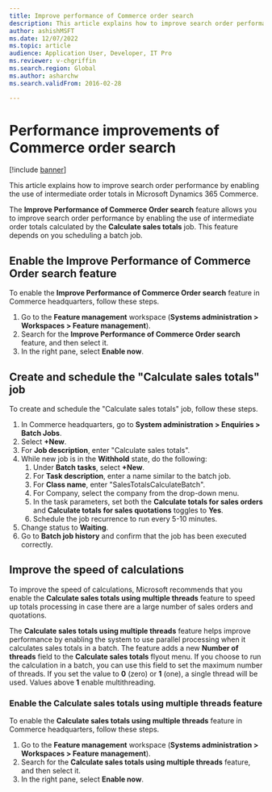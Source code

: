 ```yaml
---
title: Improve performance of Commerce order search
description: This article explains how to improve search order performance by enabling the use of intermediate order totals in Microsoft Dynamics 365 Commerce.
author: ashishMSFT
ms.date: 12/07/2022
ms.topic: article
audience: Application User, Developer, IT Pro
ms.reviewer: v-chgriffin
ms.search.region: Global
ms.author: asharchw
ms.search.validFrom: 2016-02-28

---
```


# Performance improvements of Commerce order search

[!include [banner](../includes/banner.md)]

This article explains how to improve search order performance by enabling the use of intermediate order totals in Microsoft Dynamics 365 Commerce.

The **Improve Performance of Commerce Order search** feature allows you to improve search order performance by enabling the use of intermediate order totals calculated by the **Calculate sales totals** job. This feature depends on you scheduling a batch job. 

## Enable the Improve Performance of Commerce Order search feature

To enable the **Improve Performance of Commerce Order search** feature in Commerce headquarters, follow these steps. 

1. Go to the **Feature management** workspace (**Systems administration \> Workspaces \> Feature management**). 
1. Search for the **Improve Performance of Commerce Order search** feature, and then select it.
1. In the right pane, select **Enable now**.

## Create and schedule the "Calculate sales totals" job

To create and schedule the "Calculate sales totals" job, follow these steps.

1. In Commerce headquarters, go to **System administration \> Enquiries \> Batch Jobs**.
1. Select **+New**.
1. For **Job description**, enter "Calculate sales totals".
1. While new job is in the **Withhold** state, do the following:
    1. Under **Batch tasks**, select **+New**.
    1. For **Task description**, enter a name similar to the batch job.
    1. For **Class name**, enter "SalesTotalsCalculateBatch".
    1. For Company, select the company from the drop-down menu.
    1. In the task parameters, set both the **Calculate totals for sales orders** and **Calculate totals for sales quotations** toggles to **Yes**.
    1. Schedule the job recurrence to run every 5-10 minutes.
1. Change status to **Waiting**.
1. Go to **Batch job history** and confirm that the job has been executed correctly.

## Improve the speed of calculations 

To improve the speed of calculations, Microsoft recommends that you enable the **Calculate sales totals using multiple threads** feature to speed up totals processing in case there are a large number of sales orders and quotations.

The **Calculate sales totals using multiple threads** feature helps improve performance by enabling the system to use parallel processing when it calculates sales totals in a batch. The feature adds a new **Number of threads** field to the **Calculate sales totals** flyout menu. If you choose to run the calculation in a batch, you can use this field to set the maximum number of threads. If you set the value to **0** (zero) or **1** (one), a single thread will be used. Values above **1** enable multithreading.

### Enable the Calculate sales totals using multiple threads feature

To enable the **Calculate sales totals using multiple threads** feature in Commerce headquarters, follow these steps. 

1. Go to the **Feature management** workspace (**Systems administration \> Workspaces \> Feature management**). 
1. Search for the **Calculate sales totals using multiple threads** feature, and then select it.
1. In the right pane, select **Enable now**.
